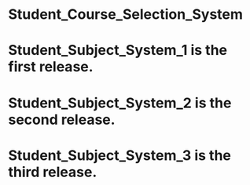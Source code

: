 # Student_Course_Selection_System
# Student_Subject_System_1 is the first release.
# Student_Subject_System_2 is the second release.
# Student_Subject_System_3 is the third release.
